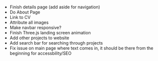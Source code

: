 - Finish details page (add aside for navigation)
- Do About Page
- Link to CV
- Attribute all images
- Make navbar responsive?
- Finish Three.js landing screen animation
- Add other projects to website
- Add search bar for searching through projects
- Fix issue on main page where text comes in, it should be there from the beginning for accessbility/SEO
